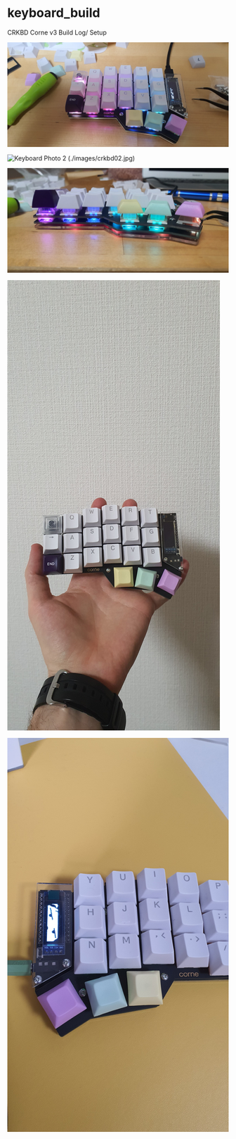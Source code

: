 # keyboard_build

CRKBD Corne v3 Build Log/ Setup

![](./images/crkbd01.jpg)

<img src="./images/crkbd02" alt="Keyboard Photo 2" width="200"/>
(./images/crkbd02.jpg)

![](./images/crkbd03.jpg)

![](./images/crkbd04.jpg)

![](./images/crkbd05.jpg)
